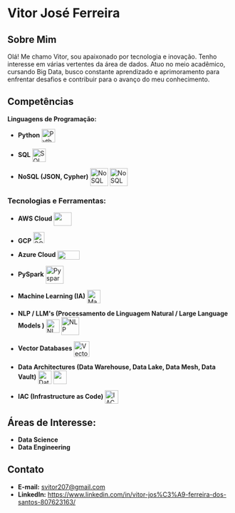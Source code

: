 # Vitor José Ferreira 

## Sobre Mim

Olá! Me chamo Vitor, sou apaixonado por tecnologia e inovação. Tenho interesse em várias vertentes da área de dados. Atuo no meio acadêmico, cursando Big Data, busco constante aprendizado e aprimoramento para enfrentar desafios e contribuir para o avanço do meu conhecimento.

## Competências

**Linguagens de Programação:**
- **Python** <img src="https://cdn.jsdelivr.net/gh/devicons/devicon/icons/python/python-original.svg" alt="Python" width="30" height="30" style="vertical-align: middle;"> 


- **SQL** <img src="https://cdn.jsdelivr.net/gh/devicons/devicon/icons/postgresql/postgresql-plain-wordmark.svg" alt="SQL" width="30" height="30" style="vertical-align: middle;">

- **NoSQL (JSON, Cypher)** <img src="https://cdn.jsdelivr.net/gh/devicons/devicon/icons/mongodb/mongodb-original-wordmark.svg" alt="NoSQL" width="40" height="40" style="vertical-align: middle;"> <img src="https://cdn.jsdelivr.net/gh/devicons/devicon/icons/neo4j/neo4j-original-wordmark.svg" alt="NoSQL" width="40" height="40" style="vertical-align: middle;">

### Tecnologias e Ferramentas:

- **AWS Cloud** <img src="https://www.americancsm.com/wp-content/uploads/2017/10/icon-cloud-aws.png" width="40" height="30" style="vertical-align: middle;">

- **GCP** <img src="https://static-00.iconduck.com/assets.00/google-cloud-icon-2048x1646-7admxejz.png" alt="GCP" width="25" height="25" style="vertical-align: center;">

- **Azure Cloud** <img src="https://upload.wikimedia.org/wikipedia/commons/thumb/a/a8/Microsoft_Azure_Logo.svg/800px-Microsoft_Azure_Logo.svg.png" width="50" height="20" style="vertical-align: middle;">

- **PySpark** <img src="https://upload.wikimedia.org/wikipedia/commons/f/f3/Apache_Spark_logo.svg" alt="Pyspark" width="40" height="40" style="vertical-align: middle;" >
- **Machine Learning (IA)** <img src="https://encrypted-tbn0.gstatic.com/images?q=tbn:ANd9GcTwo52znvKhC64kYlR8FFky1Qi9o6F_metOilvrFse3xg&s" alt="Machine Learning (IA)" width="30" height="30" style="vertical-align: middle;" >    

- **NLP / LLM's (Processamento de Linguagem Natural / Large Language Models )** <img src="https://uxwing.com/wp-content/themes/uxwing/download/brands-and-social-media/chatgpt-icon.png" alt="NLP" width="30" height="30" style="vertical-align: middle;"> <img src="https://connectors.airbyte.com/files/metadata/airbyte/destination-langchain/latest/icon.svg" alt="NLP" width="40" height="40" style="vertical-align: middle;">

- **Vector Databases** <img src="https://asset.brandfetch.io/idCLuo1dQ8/idNeSVfVt8.png" alt="Vector Databases" width="35" height="35"  style="vertical-align: middle;">

- **Data Architectures (Data Warehouse, Data Lake, Data Mesh, Data Vault)** <img src="https://cdn.iconscout.com/icon/premium/png-256-thumb/mesh-network-2-900925.png" alt="Data Architectures" width="30" height="30" style="vertical-align: middle;"> <img src="https://cdn-icons-png.flaticon.com/512/3773/3773184.png" width="30" height="30" style="vertical-align: middle;" > 

- **IAC (Infrastructure as Code)** <img src="https://www.svgrepo.com/show/354447/terraform-icon.svg" alt="IAC" width="30" height="30" style="vertical-align: middle;"> 



## Áreas de Interesse:

- **Data Science**
- **Data Engineering** 


## Contato

- **E-mail:** svitor207@gmail.com
- **LinkedIn:** https://www.linkedin.com/in/vitor-jos%C3%A9-ferreira-dos-santos-807623163/



 
